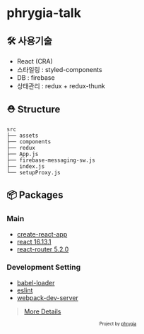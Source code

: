 # phrygia-talk

## 🛠 사용기술

- React (CRA)
- 스타일링 : styled-components
- DB : firebase
- 상태관리 : redux + redux-thunk

## ⛑ Structure

```
src
├── assets
├── components
├── redux
├── App.js
├── firebase-messaging-sw.js
├── index.js
└── setupProxy.js
```

## 📦 Packages

### Main

- [create-react-app](https://github.com/facebook/create-react-app)
- [react 16.13.1](https://github.com/facebook/react)
- [react-router 5.2.0](https://github.com/remix-run/react-router)

### Development Setting

- [babel-loader](https://github.com/babel/babel-loader)
- [eslint](https://github.com/eslint/eslint)
- [webpack-dev-server](https://github.com/webpack/webpack-dev-server)

> [More Details](https://github.com/phrygia/phrygia-talk/blob/master/package.json)

<div align="center">
<sub><sup>Project by <a href="https://github.com/phrygia">phrygia</a></sup></sub><small></small>
</div>
